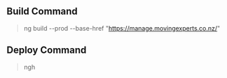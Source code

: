 ## Build Command

> ng build --prod --base-href "https://manage.movingexperts.co.nz/"

## Deploy Command

> ngh